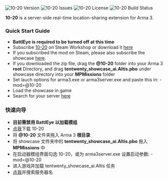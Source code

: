 <p>
    <img src="https://img.shields.io/badge/Version-v0.1.4-blue.svg?style=flat-square" alt="10-20 Version">
    <img src="https://img.shields.io/badge/Issues-0-green.svg?style=flat-square" alt="10-20 Issues">
    <img src="https://img.shields.io/badge/License-WTFPL-orange.svg?style=flat-square" alt="10-20 License">
    <img src="https://img.shields.io/badge/build-passing-brightgreen.svg?style=flat-square" alt="10-20 Build Status">
</p>

**10-20** is a server-side real-time location-sharing extension for Arma 3.

### Quick Start Guide

- **BattlEye is required to be turned off at this time**
- Subscribe <a href="https://steamcommunity.com/sharedfiles/filedetails/?id=1368691472">10-20</a> on Steam Workshop or download it <a href="https://github.com/Qxxcn/10-20/archive/master.zip">here</a> 
- If you subscribed the mod on Steam, please also subscribe the showcase <a href="https://steamcommunity.com/sharedfiles/filedetails/?id=1368666439">here</a>.
- If you downloaded the zip file, drag the **@10-20** folder into your Arma 3 **root** Directory, and drag **tentwenty_showcase_ai.Altis.pbo** under showcase directory into your **MPMissions** folder
- Set lauch options for arma3.exe or arma3server.exe and paste this in: -mod=@10-20
- Load the showcase in game
- Search for your server <a href="http://whatsinthecanister.net/altis.html">here</a>

### 快速向导

- **目前需禁用 BattlEye 以加载模组**
- <a href="https://github.com/Qxxcn/10-20/archive/master.zip">点我</a>下载 10-20
- 将 **@10-20** 文件夹拖入 Arma 3 **根目录**
- 将 showcase 文件夹中的 **tentwenty_showcase_ai.Altis.pbo** 拖入 **MPMissions** 中
- 在启动器模组界面勾选 10-20，或为 arma3server.exe 设置启动参数: -mod=@10-20
- 进入游戏并加载 tentwenty_showcase_ai.Altis 任务
- <a href="http://whatsinthecanister.net/altis.html">点我</a>并搜索服务器名
